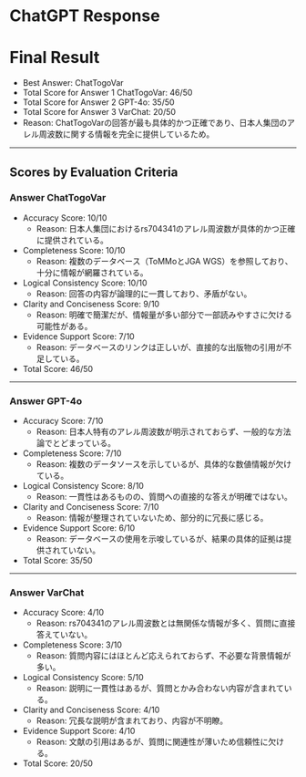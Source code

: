 # ChatGPT Response

# Final Result

- Best Answer: ChatTogoVar
- Total Score for Answer 1 ChatTogoVar: 46/50
- Total Score for Answer 2 GPT-4o: 35/50
- Total Score for Answer 3 VarChat: 20/50
- Reason: ChatTogoVarの回答が最も具体的かつ正確であり、日本人集団のアレル周波数に関する情報を完全に提供しているため。

---

## Scores by Evaluation Criteria

### Answer ChatTogoVar
- Accuracy Score: 10/10
  - Reason: 日本人集団におけるrs704341のアレル周波数が具体的かつ正確に提供されている。
- Completeness Score: 10/10
  - Reason: 複数のデータベース（ToMMoとJGA WGS）を参照しており、十分に情報が網羅されている。
- Logical Consistency Score: 10/10
  - Reason: 回答の内容が論理的に一貫しており、矛盾がない。
- Clarity and Conciseness Score: 9/10
  - Reason: 明確で簡潔だが、情報量が多い部分で一部読みやすさに欠ける可能性がある。
- Evidence Support Score: 7/10
  - Reason: データベースのリンクは正しいが、直接的な出版物の引用が不足している。
- Total Score: 46/50

---

### Answer GPT-4o
- Accuracy Score: 7/10
  - Reason: 日本人特有のアレル周波数が明示されておらず、一般的な方法論でとどまっている。
- Completeness Score: 7/10
  - Reason: 複数のデータソースを示しているが、具体的な数値情報が欠けている。
- Logical Consistency Score: 8/10
  - Reason: 一貫性はあるものの、質問への直接的な答えが明確ではない。
- Clarity and Conciseness Score: 7/10
  - Reason: 情報が整理されていないため、部分的に冗長に感じる。
- Evidence Support Score: 6/10
  - Reason: データベースの使用を示唆しているが、結果の具体的証拠は提供されていない。
- Total Score: 35/50

---

### Answer VarChat
- Accuracy Score: 4/10
  - Reason: rs704341のアレル周波数とは無関係な情報が多く、質問に直接答えていない。
- Completeness Score: 3/10
  - Reason: 質問内容にはほとんど応えられておらず、不必要な背景情報が多い。
- Logical Consistency Score: 5/10
  - Reason: 説明に一貫性はあるが、質問とかみ合わない内容が含まれている。
- Clarity and Conciseness Score: 4/10
  - Reason: 冗長な説明が含まれており、内容が不明瞭。
- Evidence Support Score: 4/10
  - Reason: 文献の引用はあるが、質問に関連性が薄いため信頼性に欠ける。
- Total Score: 20/50